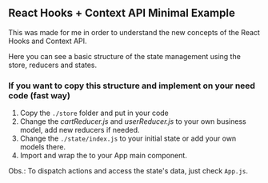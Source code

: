 ## React Hooks + Context API Minimal Example

This was made for me in order to understand the new concepts of the React Hooks and Context API.

Here you can see a basic structure of the state management using the store, reducers and states.

### If you want to copy this structure and implement on your need code (fast way)

1. Copy the `./store` folder and put in your code
2. Change the *cartReducer.js* and *userReducer.js* to your own business model, add new reducers if needed.
3. Change the `./state/index.js` to your initial state or add your own models there. 
4. Import and wrap the <StateProvider> to your App main component.

Obs.: To dispatch actions and access the state's data, just check `App.js`.
